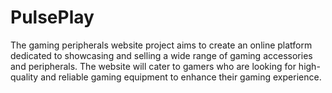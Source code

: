 # PulsePlay
The gaming peripherals website project aims to create an online platform dedicated to showcasing and selling a wide range of gaming accessories and peripherals. The website will cater to gamers who are looking for high-quality and reliable gaming equipment to enhance their gaming experience.
